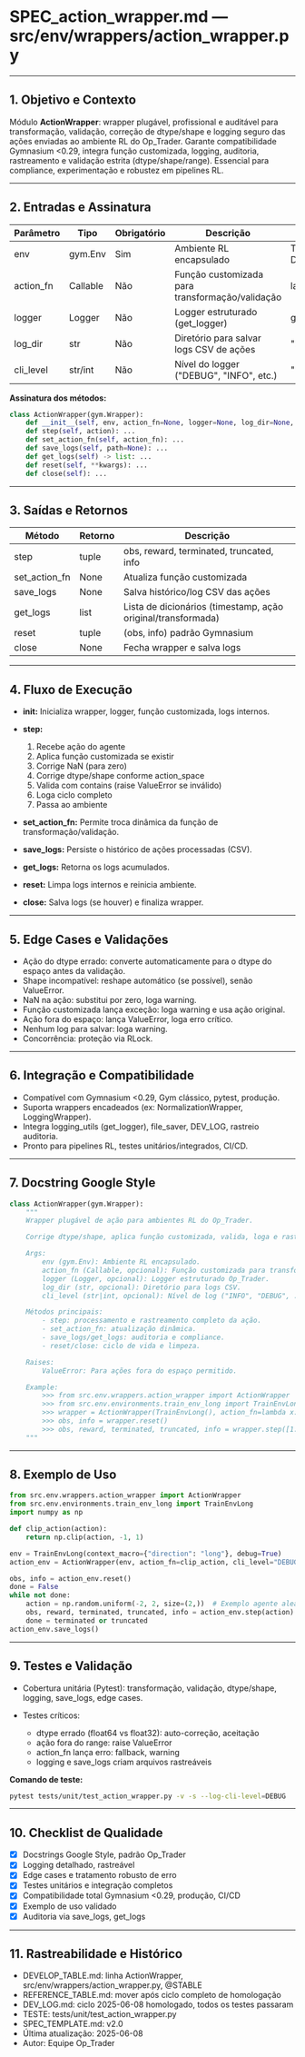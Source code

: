 # SPEC\_action\_wrapper.md — src/env/wrappers/action\_wrapper.py

---

## 1. Objetivo e Contexto

Módulo **ActionWrapper**: wrapper plugável, profissional e auditável para transformação, validação, correção de dtype/shape e logging seguro das ações enviadas ao ambiente RL do Op\_Trader.
Garante compatibilidade Gymnasium <0.29, integra função customizada, logging, auditoria, rastreamento e validação estrita (dtype/shape/range). Essencial para compliance, experimentação e robustez em pipelines RL.

---

## 2. Entradas e Assinatura

| Parâmetro  | Tipo     | Obrigatório | Descrição                                       | Exemplo                      |
| ---------- | -------- | ----------- | ----------------------------------------------- | ---------------------------- |
| env        | gym.Env  | Sim         | Ambiente RL encapsulado                         | TrainEnvLong(), DummyEnv()   |
| action\_fn | Callable | Não         | Função customizada para transformação/validação | lambda x: np.clip(x, -1, 1)  |
| logger     | Logger   | Não         | Logger estruturado (get\_logger)                | get\_logger("ActionWrapper") |
| log\_dir   | str      | Não         | Diretório para salvar logs CSV de ações         | "./logs/"                    |
| cli\_level | str/int  | Não         | Nível do logger ("DEBUG", "INFO", etc.)         | "INFO"                       |

**Assinatura dos métodos:**

```python
class ActionWrapper(gym.Wrapper):
    def __init__(self, env, action_fn=None, logger=None, log_dir=None, cli_level="INFO", **kwargs): ...
    def step(self, action): ...
    def set_action_fn(self, action_fn): ...
    def save_logs(self, path=None): ...
    def get_logs(self) -> list: ...
    def reset(self, **kwargs): ...
    def close(self): ...
```

---

## 3. Saídas e Retornos

| Método          | Retorno | Descrição                                                    |
| --------------- | ------- | ------------------------------------------------------------ |
| step            | tuple   | obs, reward, terminated, truncated, info                     |
| set\_action\_fn | None    | Atualiza função customizada                                  |
| save\_logs      | None    | Salva histórico/log CSV das ações                            |
| get\_logs       | list    | Lista de dicionários (timestamp, ação original/transformada) |
| reset           | tuple   | (obs, info) padrão Gymnasium                                 |
| close           | None    | Fecha wrapper e salva logs                                   |

---

## 4. Fluxo de Execução

* ****init**:** Inicializa wrapper, logger, função customizada, logs internos.
* **step:**

  1. Recebe ação do agente
  2. Aplica função customizada se existir
  3. Corrige NaN (para zero)
  4. Corrige dtype/shape conforme action\_space
  5. Valida com contains (raise ValueError se inválido)
  6. Loga ciclo completo
  7. Passa ao ambiente
* **set\_action\_fn:** Permite troca dinâmica da função de transformação/validação.
* **save\_logs:** Persiste o histórico de ações processadas (CSV).
* **get\_logs:** Retorna os logs acumulados.
* **reset:** Limpa logs internos e reinicia ambiente.
* **close:** Salva logs (se houver) e finaliza wrapper.

---

## 5. Edge Cases e Validações

* Ação do dtype errado: converte automaticamente para o dtype do espaço antes da validação.
* Shape incompatível: reshape automático (se possível), senão ValueError.
* NaN na ação: substitui por zero, loga warning.
* Função customizada lança exceção: loga warning e usa ação original.
* Ação fora do espaço: lança ValueError, loga erro crítico.
* Nenhum log para salvar: loga warning.
* Concorrência: proteção via RLock.

---

## 6. Integração e Compatibilidade

* Compatível com Gymnasium <0.29, Gym clássico, pytest, produção.
* Suporta wrappers encadeados (ex: NormalizationWrapper, LoggingWrapper).
* Integra logging\_utils (get\_logger), file\_saver, DEV\_LOG, rastreio auditoria.
* Pronto para pipelines RL, testes unitários/integrados, CI/CD.

---

## 7. Docstring Google Style

```python
class ActionWrapper(gym.Wrapper):
    """
    Wrapper plugável de ação para ambientes RL do Op_Trader.

    Corrige dtype/shape, aplica função customizada, valida, loga e rastreia todas as ações.

    Args:
        env (gym.Env): Ambiente RL encapsulado.
        action_fn (Callable, opcional): Função customizada para transformação de ação.
        logger (Logger, opcional): Logger estruturado Op_Trader.
        log_dir (str, opcional): Diretório para logs CSV.
        cli_level (str|int, opcional): Nível de log ("INFO", "DEBUG", ...).

    Métodos principais:
        - step: processamento e rastreamento completo da ação.
        - set_action_fn: atualização dinâmica.
        - save_logs/get_logs: auditoria e compliance.
        - reset/close: ciclo de vida e limpeza.

    Raises:
        ValueError: Para ações fora do espaço permitido.

    Example:
        >>> from src.env.wrappers.action_wrapper import ActionWrapper
        >>> from src.env.environments.train_env_long import TrainEnvLong
        >>> wrapper = ActionWrapper(TrainEnvLong(), action_fn=lambda x: np.clip(x, -1, 1))
        >>> obs, info = wrapper.reset()
        >>> obs, reward, terminated, truncated, info = wrapper.step([1.5, -2.0])
    """
```

---

## 8. Exemplo de Uso

```python
from src.env.wrappers.action_wrapper import ActionWrapper
from src.env.environments.train_env_long import TrainEnvLong
import numpy as np

def clip_action(action):
    return np.clip(action, -1, 1)

env = TrainEnvLong(context_macro={"direction": "long"}, debug=True)
action_env = ActionWrapper(env, action_fn=clip_action, cli_level="DEBUG", log_dir="./logs/")

obs, info = action_env.reset()
done = False
while not done:
    action = np.random.uniform(-2, 2, size=(2,))  # Exemplo agente aleatório
    obs, reward, terminated, truncated, info = action_env.step(action)
    done = terminated or truncated
action_env.save_logs()
```

---

## 9. Testes e Validação

* Cobertura unitária (Pytest): transformação, validação, dtype/shape, logging, save\_logs, edge cases.
* Testes críticos:

  * dtype errado (float64 vs float32): auto-correção, aceitação
  * ação fora do range: raise ValueError
  * action\_fn lança erro: fallback, warning
  * logging e save\_logs criam arquivos rastreáveis

**Comando de teste:**

```bash
pytest tests/unit/test_action_wrapper.py -v -s --log-cli-level=DEBUG
```

---

## 10. Checklist de Qualidade

* [x] Docstrings Google Style, padrão Op\_Trader
* [x] Logging detalhado, rastreável
* [x] Edge cases e tratamento robusto de erro
* [x] Testes unitários e integração completos
* [x] Compatibilidade total Gymnasium <0.29, produção, CI/CD
* [x] Exemplo de uso validado
* [x] Auditoria via save\_logs, get\_logs

---

## 11. Rastreabilidade e Histórico

* DEVELOP\_TABLE.md: linha ActionWrapper, src/env/wrappers/action\_wrapper.py, @STABLE
* REFERENCE\_TABLE.md: mover após ciclo completo de homologação
* DEV\_LOG.md: ciclo 2025-06-08 homologado, todos os testes passaram
* TESTE: tests/unit/test\_action\_wrapper.py
* SPEC\_TEMPLATE.md: v2.0
* Última atualização: 2025-06-08
* Autor: Equipe Op\_Trader
